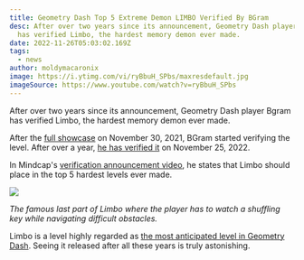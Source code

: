 ```yaml
---
title: Geometry Dash Top 5 Extreme Demon LIMBO Verified By BGram
desc: After over two years since its announcement, Geometry Dash player Bgram
  has verified Limbo, the hardest memory demon ever made.
date: 2022-11-26T05:03:02.169Z
tags:
  - news
author: moldymacaronix
image: https://i.ytimg.com/vi/ryBbuH_SPbs/maxresdefault.jpg
imageSource: https://www.youtube.com/watch?v=ryBbuH_SPbs
---
```

After over two years since its announcement, Geometry Dash player Bgram has verified Limbo, the hardest memory demon ever made.

After the [full showcase](https://www.youtube.com/watch?v=ryBbuH_SPbs) on November 30, 2021, BGram started verifying the level. After over a year, [he has verified it](https://www.youtube.com/watch?v=kXYMbaMVOZg) on November 25, 2022.

In Mindcap's [verification announcement video](https://www.youtube.com/watch?v=dtKV9uSa5jQ), he states that Limbo should place in the top 5 hardest levels ever made.

![](https://i.ytimg.com/vi/8vc2YoLWM0c/maxresdefault.jpg)

*The famous last part of Limbo where the player has to watch a shuffling key while navigating difficult obstacles.*

L﻿imbo is a level highly regarded as [the most anticipated level in Geometry Dash](/posts/limbo-analysis/). Seeing it released after all these years is truly astonishing.
